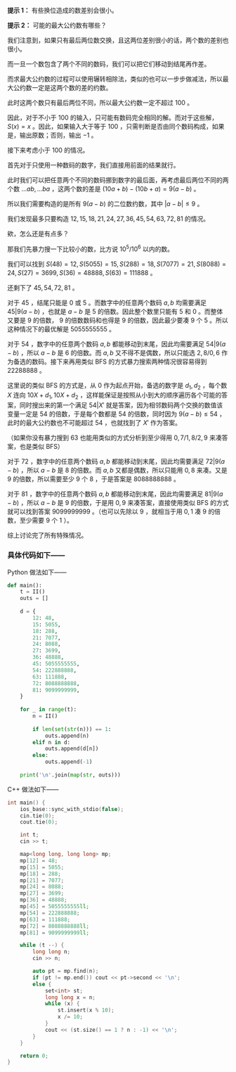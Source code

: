**提示 1：** 有些换位造成的数差别会很小。

**提示 2：** 可能的最大公约数有哪些？

我们注意到，如果只有最后两位数交换，且这两位差别很小的话，两个数的差别也很小。

而一旦一个数包含了两个不同的数码，我们可以把它们移动到结尾再作差。

而求最大公约数的过程可以使用辗转相除法，类似的也可以一步步做减法，所以最大公约数一定是这两个数的差的约数。

此时这两个数只有最后两位不同，所以最大公约数一定不超过 $100$ 。

因此，对于不小于 $100$ 的输入，只可能有数码完全相同的解。而对于这些解， $S(x)=x$ 。因此，如果输入大于等于 $100$ ，只需判断是否由同个数码构成，如果是，输出原数；否则，输出 $-1$ 。

接下来考虑小于 $100$ 的情况。

首先对于只使用一种数码的数字，我们直接用前面的结果就行。

此时我们可以把任意两个不同的数码挪到数字的最后面，再考虑最后两位不同的两个数 $\dots ab,\dots ba$ ，这两个数的差是 $(10a+b)-(10b+a)=9(a-b)$ 。

所以我们需要构造的是所有 $9(a-b)$ 的二位数约数，其中 $|a-b|\leq 9$ 。

我们发现最多只要构造 $12,15,18,21,24,27,36,45,54,63,72,81$ 的情况。

欸，怎么还是有点多？

那我们先暴力搜一下比较小的数，比方说 $10^5/10^6$ 以内的数。

我们可以找到 $S(48)=12,S(5055)=15,S(288)=18,S(7077)=21,S(8088)=24,S(27)=3699,S(36)=48888,S(63)=111888$ 。

还剩下了 $45,54,72,81$ 。

对于 $45$ ，结尾只能是 $0$ 或 $5$ 。而数字中的任意两个数码 $a,b$ 均需要满足 $45|9(a-b)$ ，也就是 $a-b$ 是 $5$ 的倍数。因此整个数里只能有 $5$ 和 $0$ 。而整体又要是 $9$ 的倍数， $9$ 的倍数数码和也得是 $9$ 的倍数，因此最少要凑 $9$ 个 $5$ 。所以这种情况下的最优解是 $5055555555$ 。

对于 $54$ ，数字中的任意两个数码 $a,b$ 都能移动到末尾，因此均需要满足 $54|9(a-b)$ ，所以 $a-b$ 是 $6$ 的倍数。而 $a,b$ 又不得不是偶数，所以只能选 $2,8/0,6$ 作为备选的数码。接下来再用类似 BFS 的方式暴力搜索两种情况很容易得到 $22288888$ 。

这里说的类似 BFS 的方式是，从 $0$ 作为起点开始，备选的数字是 $d_1,d_2$ ，每个数 $X$ 连向 $10X+d_1,10X+d_2$ ，这样能保证是按照从小到大的顺序遍历各个可能的答案，同时搜出来的第一个满足 $54|X'$ 就是答案，因为相邻数码两个交换的数值该变量一定是 $54$ 的倍数，于是每个数都是 $54$ 的倍数，同时因为 $9(a-b)\leq 54$ ，此时的最大公约数也不可能超过 $54$ ，也就找到了 $X'$ 作为答案。

（如果你没有暴力搜到 $63$ 也能用类似的方式分析到至少得用 $0,7/1,8/2,9$ 来凑答案，也是类似 BFS）

对于 $72$ ，数字中的任意两个数码 $a,b$ 都能移动到末尾，因此均需要满足 $72|9(a-b)$ ，所以 $a-b$ 是 $8$ 的倍数。而 $a,b$ 又都是偶数，所以只能用 $0,8$ 来凑。又是 $9$ 的倍数，所以需要至少 $9$ 个 $8$ ，于是答案是 $8088888888$ 。

对于 $81$ ，数字中的任意两个数码 $a,b$ 都能移动到末尾，因此均需要满足 $81|9(a-b)$ ，所以 $a-b$ 是 $9$ 的倍数，于是用 $0,9$ 来凑答案，直接使用类似 BFS 的方式就可以找到答案 $9099999999$ 。（也可以先除以 $9$ ，就相当于用 $0,1$ 凑 $9$ 的倍数，至少需要 $9$ 个 $1$ ）。

综上讨论完了所有特殊情况。

### 具体代码如下——

Python 做法如下——

```Python []
def main(): 
    t = II()
    outs = []
    
    d = {
        12: 48,
        15: 5055,
        18: 288,
        21: 7077,
        24: 8088,
        27: 3699,
        36: 48888,
        45: 5055555555,
        54: 222888888,
        63: 111888,
        72: 8088888888,
        81: 9099999999,
    }
    
    for _ in range(t):
        n = II()
        
        if len(set(str(n))) == 1:
            outs.append(n)
        elif n in d:
            outs.append(d[n])
        else:
            outs.append(-1)
    
    print('\n'.join(map(str, outs)))
```

C++ 做法如下——

```cpp []
int main() {
	ios_base::sync_with_stdio(false);
	cin.tie(0);
	cout.tie(0);

	int t;
	cin >> t;

	map<long long, long long> mp;
	mp[12] = 48;
	mp[15] = 5055;
	mp[18] = 288;
	mp[21] = 7077;
	mp[24] = 8088;
	mp[27] = 3699;
	mp[36] = 48888;
	mp[45] = 5055555555ll;
	mp[54] = 222888888;
	mp[63] = 111888;
	mp[72] = 8088888888ll;
	mp[81] = 9099999999ll;

	while (t --) {
		long long n;
		cin >> n;

		auto pt = mp.find(n);
		if (pt != mp.end()) cout << pt->second << '\n';
		else {
			set<int> st;
			long long x = n;
			while (x) {
				st.insert(x % 10);
				x /= 10;
			}
			cout << (st.size() == 1 ? n : -1) << '\n';
		}
	}

	return 0;
}
```